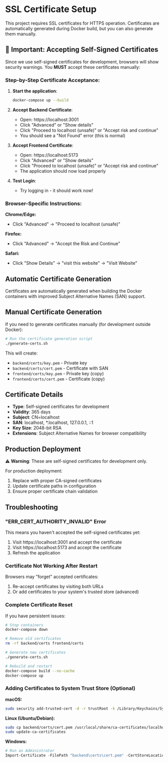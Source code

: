 # SSL Certificate Setup

This project requires SSL certificates for HTTPS operation. Certificates are automatically generated during Docker build, but you can also generate them manually.

## 🚨 Important: Accepting Self-Signed Certificates

Since we use self-signed certificates for development, browsers will show security warnings. You **MUST** accept these certificates manually:

### Step-by-Step Certificate Acceptance:

1. **Start the application**:
   ```bash
   docker-compose up --build
   ```

2. **Accept Backend Certificate**:
   - Open: https://localhost:3001
   - Click "Advanced" or "Show details"
   - Click "Proceed to localhost (unsafe)" or "Accept risk and continue"
   - You should see a "Not Found" error (this is normal)

3. **Accept Frontend Certificate**:
   - Open: https://localhost:5173
   - Click "Advanced" or "Show details"  
   - Click "Proceed to localhost (unsafe)" or "Accept risk and continue"
   - The application should now load properly

4. **Test Login**:
   - Try logging in - it should work now!

### Browser-Specific Instructions:

**Chrome/Edge:**
- Click "Advanced" → "Proceed to localhost (unsafe)"

**Firefox:**
- Click "Advanced" → "Accept the Risk and Continue"

**Safari:**
- Click "Show Details" → "visit this website" → "Visit Website"

## Automatic Certificate Generation

Certificates are automatically generated when building the Docker containers with improved Subject Alternative Names (SAN) support.

## Manual Certificate Generation

If you need to generate certificates manually (for development outside Docker):

```bash
# Run the certificate generation script
./generate-certs.sh
```

This will create:
- `backend/certs/key.pem` - Private key
- `backend/certs/cert.pem` - Certificate with SAN  
- `frontend/certs/key.pem` - Private key (copy)
- `frontend/certs/cert.pem` - Certificate (copy)

## Certificate Details

- **Type**: Self-signed certificates for development
- **Validity**: 365 days
- **Subject**: CN=localhost
- **SAN**: localhost, *.localhost, 127.0.0.1, ::1
- **Key Size**: 2048-bit RSA
- **Extensions**: Subject Alternative Names for browser compatibility

## Production Deployment

⚠️ **Warning**: These are self-signed certificates for development only. 

For production deployment:
1. Replace with proper CA-signed certificates
2. Update certificate paths in configuration
3. Ensure proper certificate chain validation

## Troubleshooting

### "ERR_CERT_AUTHORITY_INVALID" Error
This means you haven't accepted the self-signed certificates yet:
1. Visit https://localhost:3001 and accept the certificate
2. Visit https://localhost:5173 and accept the certificate
3. Refresh the application

### Certificate Not Working After Restart
Browsers may "forget" accepted certificates:
1. Re-accept certificates by visiting both URLs
2. Or add certificates to your system's trusted store (advanced)

### Complete Certificate Reset
If you have persistent issues:
```bash
# Stop containers
docker-compose down

# Remove old certificates
rm -rf backend/certs frontend/certs

# Generate new certificates
./generate-certs.sh

# Rebuild and restart
docker-compose build --no-cache
docker-compose up
```

### Adding Certificates to System Trust Store (Optional)

**macOS:**
```bash
sudo security add-trusted-cert -d -r trustRoot -k /Library/Keychains/System.keychain backend/certs/cert.pem
```

**Linux (Ubuntu/Debian):**
```bash
sudo cp backend/certs/cert.pem /usr/local/share/ca-certificates/localhost.crt
sudo update-ca-certificates
```

**Windows:**
```powershell
# Run as Administrator
Import-Certificate -FilePath "backend\certs\cert.pem" -CertStoreLocation "Cert:\LocalMachine\Root"
```
